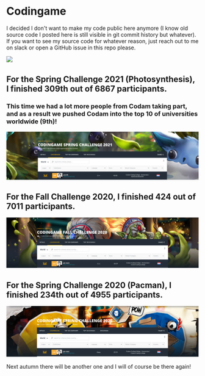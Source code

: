 # Codingame

I decided I don't want to make my code public here anymore (I know old source code I posted here is still visible in git commit history but whatever).
If you want to see my source code for whatever reason, just reach out to me on slack or open a GitHub issue in this repo please.


[<img src="https://cdn.worldvectorlogo.com/logos/codingame-1.svg" width="50"/>](https://www.codingame.com/profile/c6d6426a60c45cad19b5c716e713d17a6669273)

## For the Spring Challenge 2021 (Photosynthesis), I finished 309th out of 6867 participants.
### This time we had a lot more people from Codam taking part, and as a result we pushed Codam into the top 10 of universities worldwide (9th)!
[![Spring Challenge 2021](pictures/SpringChallenge2021.png)](https://www.codingame.com/contests/spring-challenge-2021)

## For the Fall Challenge 2020, I finished 424 out of 7011 participants.
[![Fall Challenge 2020](pictures/FallChallenge2020.png)](https://www.codingame.com/contests/fall-challenge-2020)

## For the Spring Challenge 2020 (Pacman), I finished 234th out of 4955 participants.
[![Spring Challenge 2020](pictures/SpringChallenge2020.png)](https://www.codingame.com/contests/spring-challenge-2020)

Next autumn there will be another one and I will of course be there again!
